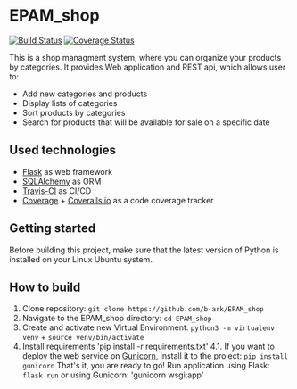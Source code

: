 # EPAM_shop
[![Build Status](https://app.travis-ci.com/b-ark/EPAM_shop.svg?branch=main)](https://app.travis-ci.com/b-ark/EPAM_shop)
[![Coverage Status](https://coveralls.io/repos/github/b-ark/EPAM_shop/badge.svg?branch=main)](https://coveralls.io/github/b-ark/EPAM_shop?branch=main)

This is a shop managment system, where you can organize your products by categories. It provides Web application and REST api, which allows user to:

- Add new categories and products
- Display lists of categories
- Sort products by categories
- Search for products that will be available for sale on a specific date

## Used technologies

- [Flask](https://flask.palletsprojects.com) as web framework
- [SQLAlchemy](https://www.sqlalchemy.org) as ORM
- [Travis-CI](https://www.travis-ci.com) as CI/CD
- [Coverage](https://coverage.readthedocs.io/en/7.2.1/) + [Coveralls.io](https://coveralls.io) as a code coverage tracker

## Getting started

Before building this project, make sure that the latest version of Python is installed on your Linux Ubuntu system.

## How to build

1. Clone repository: `git clone https://github.com/b-ark/EPAM_shop`
2. Navigate to the EPAM_shop directory: `cd EPAM_shop`
3. Create and activate new Virtual Environment: `python3 -m virtualenv venv` + `source venv/bin/activate`
4. Install requirements 'pip install -r requirements.txt'
4.1. If you want to deploy the web service on [Gunicorn](https://gunicorn.org/), install it to the project: `pip install gunicorn`
That's it, you are ready to go! Run application using Flask: `flask run` or using Gunicorn: 'gunicorn wsgi:app'
